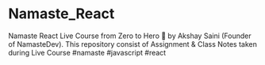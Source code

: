 # Namaste_React
Namaste React Live Course from Zero to Hero 🚀 by Akshay Saini (Founder of NamasteDev). This repository consist of Assignment &amp; Class Notes taken during Live Course #namaste #javascript #react
